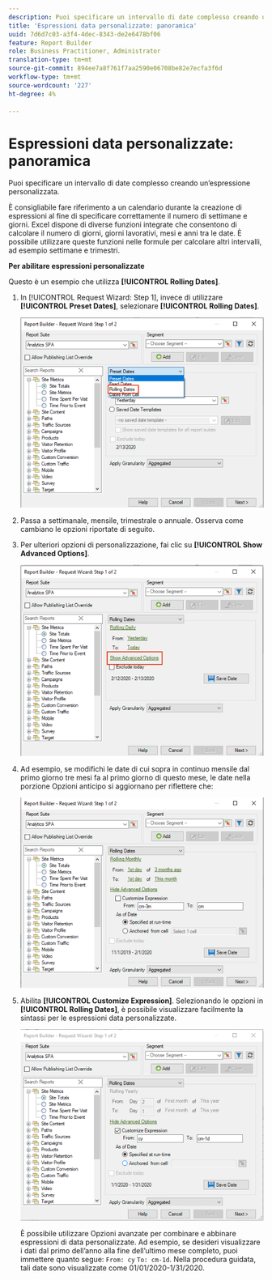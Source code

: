 ```yaml
---
description: Puoi specificare un intervallo di date complesso creando un’espressione personalizzata.
title: 'Espressioni data personalizzate: panoramica'
uuid: 7d6d7c03-a3f4-4dec-8343-de2e6478bf06
feature: Report Builder
role: Business Practitioner, Administrator
translation-type: tm+mt
source-git-commit: 894ee7a8f761f7aa2590e06708be82e7ecfa3f6d
workflow-type: tm+mt
source-wordcount: '227'
ht-degree: 4%

---
```



# Espressioni data personalizzate: panoramica

Puoi specificare un intervallo di date complesso creando un’espressione personalizzata.

È consigliabile fare riferimento a un calendario durante la creazione di espressioni al fine di specificare correttamente il numero di settimane e giorni. Excel dispone di diverse funzioni integrate che consentono di calcolare il numero di giorni, giorni lavorativi, mesi e anni tra le date. È possibile utilizzare queste funzioni nelle formule per calcolare altri intervalli, ad esempio settimane e trimestri.

**Per abilitare espressioni personalizzate**

Questo è un esempio che utilizza **[!UICONTROL Rolling Dates]**.

1. In [!UICONTROL Request Wizard: Step 1], invece di utilizzare **[!UICONTROL Preset Dates]**, selezionare **[!UICONTROL Rolling Dates]**.

   ![](assets/rolldates1.png)

1. Passa a settimanale, mensile, trimestrale o annuale. Osserva come cambiano le opzioni riportate di seguito.
1. Per ulteriori opzioni di personalizzazione, fai clic su **[!UICONTROL Show Advanced Options]**.

   ![](assets/rolldates2.png)

1. Ad esempio, se modifichi le date di cui sopra in continuo mensile dal primo giorno tre mesi fa al primo giorno di questo mese, le date nella porzione Opzioni anticipo si aggiornano per riflettere che:

   ![](assets/rolldatesfor3.png)

1. Abilita **[!UICONTROL Customize Expression]**. Selezionando le opzioni in **[!UICONTROL Rolling Dates]**, è possibile visualizzare facilmente la sintassi per le espressioni data personalizzate.

   ![](assets/rolldatesfor5.png)

   È possibile utilizzare Opzioni avanzate per combinare e abbinare espressioni di data personalizzate. Ad esempio, se desideri visualizzare i dati dal primo dell’anno alla fine dell’ultimo mese completo, puoi immettere quanto segue: `From: cy` `To: cm-1d`. Nella procedura guidata, tali date sono visualizzate come 01/01/2020-1/31/2020.
